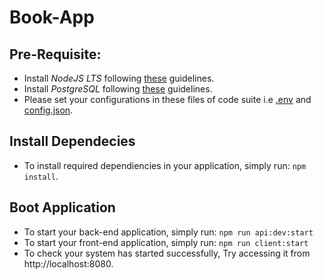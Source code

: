 # Book-App

## Pre-Requisite:
- Install *NodeJS LTS* following [these](https://tecadmin.net/install-nodejs-with-nvm) guidelines.
- Install *PostgreSQL* following [these](https://computingforgeeks.com/installing-postgresql-database-server-on-ubuntu/) guidelines.
- Please set your configurations in these files of code suite i.e [.env](https://github.com/Husi007/book-app/blob/master/.env) and [config.json](https://github.com/Husi007/book-app/blob/master/config/config.json).

## Install Dependecies
- To install required dependiencies in your application, simply run: `npm install`.
## Boot Application
- To start your back-end application, simply run: `npm run api:dev:start`
- To start your front-end application, simply run: `npm run client:start`
- To check your system has started successfully, Try accessing it from http://localhost:8080.
